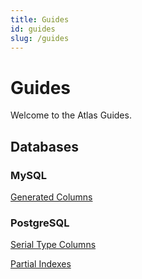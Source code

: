 ```yaml
---
title: Guides
id: guides
slug: /guides
---
```


# Guides

Welcome to the Atlas Guides.

## Databases

### MySQL

[Generated Columns](mysql/generated-columns.md)

### PostgreSQL

[Serial Type Columns](postgres/serial-columns.md)

[Partial Indexes](postgres/partial-indexes.md)